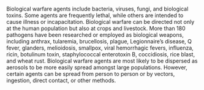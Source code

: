 Biological warfare agents include bacteria, viruses, fungi, and biological toxins. Some agents are frequently lethal, while others are intended to cause illness or incapacitation. Biological warfare can be directed not only at the human population but also at crops and livestock. More than 180 pathogens have been researched or employed as biological weapons, including anthrax, tularemia, brucellosis, plague, Legionnaire’s disease, Q fever, glanders, melioidosis, smallpox, viral hemorrhagic fevers, influenza, ricin, botulinum toxin, staphylococcal enterotoxin B, coccidiosis, rice blast, and wheat rust. Biological warfare agents are most likely to be dispersed as aerosols to be more easily spread amongst large populations. However, certain agents can be spread from person to person or by vectors, ingestion, direct contact, or other methods.